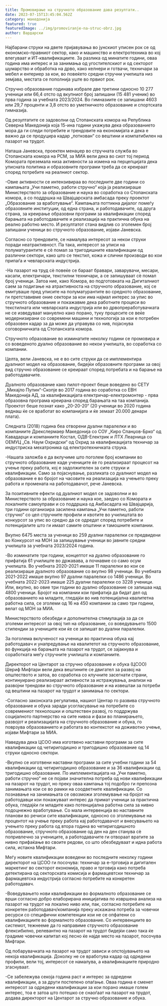 ```yaml
---
title: Промовирање на стручното образование дава резултати..
date: 2023-07-15T13:45:04.562Z
category: македонија
featured: true
featuredImage: ../img/promoviranje-na-struc-obrz.jpg
author: Вардарски
---
```

<!--StartFragment-->

Најбарани струки на двете пријавувања во јунскиот уписен рок се од економско-правниот сектор, како и машинство и електротехника во кој влегуваат и ИТ-квалификациите. За разлика од минатите години, оваа година има интерес и за занимања од угостителскиот и од секторот шумарство и обработка на дрво, како келнери и готвачи, техничари за мебел и ентериер за кои, во повеќето средни стручни училишта низ земјава, местата се пополнија уште во првиот рок.

Стручно образование годинава избрале две третини односно 10 277 ученици или 66,4 отсто од вкупниот број запишани (15 481 ученик) во прва година за учебната 2023/2024. Во гимназиите се запишани 4603 или 29,7 проценти и 3,8 отсто во уметничкото образование и спортската гимназија.

Од резултатите се задоволни од Стопанската комора на Република Северна Македонија која 15-ина години укажува дека образованието мора да ги следи потребите и трендовите на економијата и дека е важно да се продуцира кадар „поткован“ со вештини и компатибилен на пазарот на трудот.

Наташа Јаневска, проектен менаџер во стручната служба во Стопанската комора на РСМ, за МИА вели дека во сиот тој период Комората преземала низа активности за измена на перцепцијата дека уписната политика и образовните програми треба да се креираат според потребите на реалниот сектор.

\-Овие активности се интензивираа во последните две години со кампањата „Учи паметно, работи стручно“ која ја реализираше Министерството за образование и наука во соработка со Стопанската комора, а со поддршка на Швајцарската амбасада преку проектот „Образование за вработување“. Кампањата поттикна дијалог помеѓу образовните институции, од една страна, и работодавачите, од друга страна, за креирање образовни програми за квалификации според барањата на работодавачите и реализација на практична обука на реално работно место. И резултатот стана видлив со зголемен број запишани ученици во стручното образование, изјави Јаневска.

Согласно со трендовите, се намалува интересот за некои струки поради неатрактивност. Па така, интересот за уписи на полуматурантите е сѐ помал за тригодишните квалификации од различни сектори, како што се текстил, кожа и слични производи во кои припаѓа и чевларската индустрија.

\-На пазарот на труд сѐ повеќе се бараат бравари, заварувачи, месари, касапи, електричари, текстилни техничари, а се запишуваат сѐ помал број ученици. Затоа ние, како Комора, во подготовката на Дигиталниот саем за подигање на атрактивноста на стручното образование, кој се емитуваше пред уписите на полуматурантите во средното образование, ги претставивме оние сектори за кои има најмал интерес за упис во стручното образование и покажавме дека работните процеси во текстилната или чевларската индустрија или во дрвопреработувачката не се изведуваат мануелно како порано, туку процесите се веќе модернизирани со современи машини и технологија за кои е потребен образовен кадар за да може да управува со нив, појаснува соговорничката од Стопанската комора.

Стручното образование во изминатите неколку години се промовира и со воведеното дуално образование во некои училишта, во соработка со компании.

Целта, вели Јаневска, не е во сите струки да се имплементира дуалниот модел на образование, бидејќи образовните програми за овој вид стручно образование се креираат според потребата и на барање на работодавачите.

Дуалното образование како пилот-проект беше воведено во СЕТУ „Михајло Пупин“-Скопје во 2017 година во соработка со ЕВН Македонија АД, за квалификацијата електричар-електромонтер - прва образовна програма креирана според барањата на таа компанија. Проектот беше познат како „20-20-20“ (20 ученици во 2020 година веднаш ќе се вработат во компанијата и ќе земаат 20.000 денари плата).

Следната (2018) година беа отворени дуални паралелки и во компаниите Дрекслермаер Македонија со СОУ „Киро Спанџов-Брко“ од Кавадарци и компаниите Костал, ОДВ-Електрик и ЛТХ Леарница со ОЕМУЦ „Св. Наум Охридски“ од Охрид за квалификацијата техничар за индустриска мехатроника од електротехничката струка.

\-Нашата заложба е да вклучиме што поголем број компании во стручното образование каде учениците ќе го реализираат процесот на учење преку работа, кој е задолжителен за сите струки и квалификации. Само за појаснување, разликата со дуалниот модел на образование е во бројот на часовите на реализација на учењето преку работа и промената на работодавачот, рече Јаневска.

За позитивните ефекти од дуалниот модел се задоволни и во Министерството за образование и наука кое, заедно со Комората и локалните самоуправи и со поддршка од Амбасадата на Швајцарија, три години организира засилена кампања „Учи паметно, работи стручно“ со цел стручните профили и квотите во училиштата во конкурсот за упис во средно да се одредат според потребите и потенцијалите што ги имаат самите општини и тамошните компании.

Вкупно 6475 места за ученици во 259 дуални паралелки се предвидени во Конкурсот на МОН за запишување ученици во јавните средни училишта за учебната 2023/2024 година.

\-Во изминатите три години, концептот на дуално образование го прифатија 61 училиште во државава, а почнавме со само осум училишта. Во учебната 2020-2021 имаше 11 паралелки во кои се реализираше дуалното образование со вкупно 98 ученици. Во учебната 2021-2022 имаше вкупно 97 дуални паралелки со 1486 ученици. Во учебната 2022-2023 имаше 225 дуални паралелки со 3228 ученици. Или, вкупно, во овие три години во дуално образование се запишаа над 4800 ученици. Бројот на компании кои прифатија да бидат дел од образованието на младите, гледајќи во нив потенцијална квалитетна работна сила, се зголеми од 16 на 450 компании за само три години, велат од МОН за МИА.

Министерството обезбеди и дополнителна стимулација за да се зголеми интересот за овој тип на образование, со воведувањето 1500 стипендии за учениците кои ќе се запишат во дуални паралелки.

За поголема вклученост на ученици во практична обука кај работодавач и унапредување на квалитетот на стручното образование, во функција на барањата на пазарот на трудот, се зајакнува и соработката меѓу стручните училишта и компаниите.

Директорот на Центарот за стручно образование и обука (ЦСОО) Шериф Мифтари вели дека вештините се двигател за развој на општеството и затоа, во соработка со клучните засегнати страни, континуирано реализираат активности за истражувања, анализи на развојни трендови во стручното образование и на извештаи за потреби од вештини на пазарот на трудот и занимања по сектори.

\-Согласно законската регулатива, нашиот Центар го развива стручното образование и обука заради усогласување на потребите со современиот технолошки и општествен развој, го поддржува социјалното партнерство на сите нивоа и фази во планирањето, развојот и реализацијата на стручното образование и обука, го поврзува образованието и работата во контекстот на доживотно учење, изјави Мифтари за МИА.

Наведува дека ЦСОО има изготвено наставни програми за сите квалификации од четиригодишно и тригодишно образование од 14 струки односно сектори.

\-Вкупно се изготвени наставни програми за сите учебни години за 54 квалификации од четиригодишно образование и за 36 квалификации од тригодишно образование. По имплементацијата на „Учи паметно, работи стручно“ не се појави значителна потреба од нови квалификации на пазарот на трудот, но преку оваа кампања тој подобро ги препозна занимањата кои се во рамки на соодветните квалификации. Со познавање на занимањата се овозможи зголемување на бројот на работодавци кои покажуваат интерес да примат ученици за практична обука, гледајќи ги младите како потенцијална работна сила за нивно подоцнежно вработување. Со мала интервенција во наставните планови во речиси сите квалификации, односно со зголемување на процентот на учење преку работа кај работодавачот и внесувањето на учењето преку работа од втора година во четиригодишното образование, стручното образование од ден на ден станува сѐ попривлечно за учениците, а работодавачите ги отвораат вратите за нивно прифаќање во своите редови, со што обезбедуваат и идна работа сила, истакна Мифтари.

Меѓу новите квалификации воведени во последните неколку години директорот на ЦСОО ги посочува: техничар за е-трговија и дигитален маркетинг во секторот економија, право и трговија како потреба детектирана од секторската комисија и фармацевтски техничар за фармацевтска индустрија согласно потребите на конкретен работодавач.

\-Воведувањето нови квалификации во формалното образование се врши согласно добро елаборирана иницијатива по извршена анализа на пазарот на трудот на локално ниво или, пак, согласно потребите на конкретен работодавач/компанија преку искажана потреба за човечки ресурси со специфични компетенции кои не се опфатени со квалификациите во формалното образование. Со интервенциите во системот, тежнееме да го направиме стручното образование флексибилно, релевантно на пазарот на трудот бидејќи само така ќе градиме човечки капитал кој лесно ќе најде место на пазарот, посочува Мифтари.

Од побарувачката на пазарот на трудот зависи и опстојувањето на некоја квалификација. Доколку не се вработува кадар од одредени профили, вели тој, интересот се намалува, а квалификациите природно згаснуваат.

\-Се забележува секоја година раст и интерес за одредени квалификации, а за други постепено опаѓање. Оваа година е сменет интересот за одредени квалификации за кои порано имаше голем интерес, тоа е затоа што потешко се снаоѓаат на пазарот на трудот, додава директорот на Центарот за стручно образование и обука.
